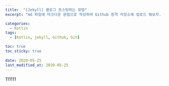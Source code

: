 ```yaml
---
title:  "[Jekyll] 블로그 포스팅하는 방법"
excerpt: "md 파일에 마크다운 문법으로 작성하여 Github 원격 저장소에 업로드 해보자. 에디터는 Visual Studio code 사용! 로컬 서버에서 확인도 해보자. "

categories:
  - Kotlin
tags:
  - [Kotlin, jekyll, Github, Git]

toc: true
toc_sticky: true
 
date: 2020-05-25
last_modified_at: 2020-05-25
---
```

111111